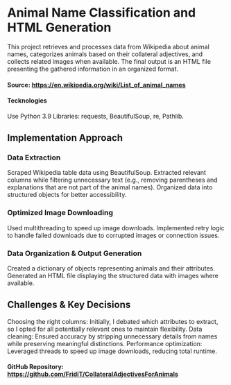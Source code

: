 # Animal Name Classification and HTML Generation

This project retrieves and processes data from Wikipedia about animal names, categorizes animals based on their collateral adjectives, and collects related images when available. The final output is an HTML file presenting the gathered information in an organized format.

#### Source: https://en.wikipedia.org/wiki/List_of_animal_names

#### Tecknologies
Use Python 3.9
Libraries: requests, BeautifulSoup, re, Pathlib.

## Implementation Approach
### Data Extraction

Scraped Wikipedia table data using BeautifulSoup.
Extracted relevant columns while filtering unnecessary text (e.g., removing parentheses and explanations that are not part of the animal names).
Organized data into structured objects for better accessibility.

### Optimized Image Downloading
Used multithreading to speed up image downloads.
Implemented retry logic to handle failed downloads due to corrupted images or connection issues.

### Data Organization & Output Generation
Created a dictionary of objects representing animals and their attributes.
Generated an HTML file displaying the structured data with images where available.

## Challenges & Key Decisions
Choosing the right columns: Initially, I debated which attributes to extract, so I opted for all potentially relevant ones to maintain flexibility.
Data cleaning: Ensured accuracy by stripping unnecessary details from names while preserving meaningful distinctions.
Performance optimization: Leveraged threads to speed up image downloads, reducing total runtime.

#### GitHub Repository: https://github.com/FridiT/CollateralAdjectivesForAnimals

